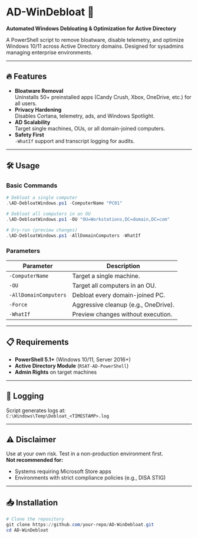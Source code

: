 # AD-WinDebloat 🚀  
**Automated Windows Debloating & Optimization for Active Directory**  

A PowerShell script to remove bloatware, disable telemetry, and optimize Windows 10/11 across Active Directory domains. Designed for sysadmins managing enterprise environments.

---

## 🔥 Features  
- **Bloatware Removal**  
  Uninstalls 50+ preinstalled apps (Candy Crush, Xbox, OneDrive, etc.) for all users.  
- **Privacy Hardening**  
  Disables Cortana, telemetry, ads, and Windows Spotlight.  
- **AD Scalability**  
  Target single machines, OUs, or all domain-joined computers.  
- **Safety First**  
  `-WhatIf` support and transcript logging for audits.  

---

## 🛠️ Usage  

### **Basic Commands**  
```powershell
# Debloat a single computer  
.\AD-DebloatWindows.ps1 -ComputerName "PC01"  

# Debloat all computers in an OU  
.\AD-DebloatWindows.ps1 -OU "OU=Workstations,DC=domain,DC=com"  

# Dry-run (preview changes)  
.\AD-DebloatWindows.ps1 -AllDomainComputers -WhatIf  
```

### **Parameters**  
| Parameter           | Description                          |  
|---------------------|--------------------------------------|  
| `-ComputerName`     | Target a single machine.            |  
| `-OU`               | Target all computers in an OU.      |  
| `-AllDomainComputers` | Debloat every domain-joined PC.   |  
| `-Force`            | Aggressive cleanup (e.g., OneDrive).|  
| `-WhatIf`           | Preview changes without execution.  |  

---

## 📋 Requirements  
- **PowerShell 5.1+** (Windows 10/11, Server 2016+)  
- **Active Directory Module** (`RSAT-AD-PowerShell`)  
- **Admin Rights** on target machines  

---

## 📜 Logging  
Script generates logs at:  
`C:\Windows\Temp\Debloat_<TIMESTAMP>.log`  

---

## ⚠️ Disclaimer  
Use at your own risk. Test in a non-production environment first.  
**Not recommended for:**  
- Systems requiring Microsoft Store apps  
- Environments with strict compliance policies (e.g., DISA STIG)  

---

## 📥 Installation  
```powershell
# Clone the repository  
git clone https://github.com/your-repo/AD-WinDebloat.git  
cd AD-WinDebloat  
```
